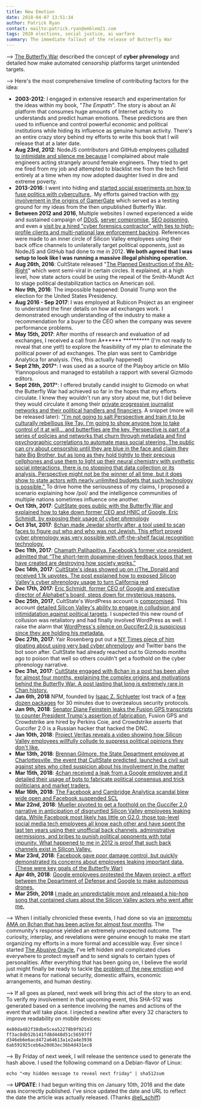 ```yaml
---
title: New Emotion
date: 2018-04-07 13:51:34
author: Patrick Ryan
contact: mailto:patrick.ryan@emblem21.com
tags: 2020 elections, social justice, ai warfare
summary: The immediate fallout of the release of Butterfly War
---
```


--> [The Butterfly War](http://cultstate.com/2017/10/13/The-Butterfly-War/) described the concept of **cyber phrenology** and detailed how make automated censorship platforms target unintended targets.  

--> Here's the most comprehensive timeline of contributing factors for the idea:

* **2003-2012**: I engaged in extensive research and experimentation for the ideas within my book, "*The Empath*".  The story is about an AI platform that consumes huge amounts of Internet activity to understands and predict human emotions.  These predictions are then used to influence and control powerful economic and political institutions while hiding its influence as genuine human activity.  There's an entire crazy story behind my efforts to write this book that I will release that at a later date.
* **Aug 23rd, 2012**: NodeJS contributors and GitHub employees [colluded to intimidate and silence me because](https://archive.fo/rykjh) I complained about male engineers acting strangely around female engineers.  They tried to get me fired from my job and attempted to blacklist me from the tech field entirely at a time when my now adopted daughter lived in dire and extreme poverty.
* **2013-2016**: I went into hiding and [started social experiments on how to fuse politics with cyberculture.](https://archive.fo/LRnvQ). My efforts gained traction with [my involvement in the origins of GamerGate](http://cultstate.com/2013/08/14/the-theory-of-fracturing-monocultures/) which served as a testing ground for my ideas from the then unpublished Butterfly War.
* **Between 2012 and 2016**, Multiple websites I owned experienced a wide and sustained campaign of [DDoS](https://archive.fo/rJT0G), [server compromise](https://archive.fo/5DqyW), [SEO poisoning](https://archive.fo/KkZs5#selection-18407.0-18411.59), and even a [visit by a hired "cyber forensics contractor" with ties to high-profile clients and multi-national law enforcement backing](https://archive.fo/X5fN4).  References were made to an inner circle of Silicon Valley employees using their back office channels to unilaterally target political opponents, just as NodeJS and GitHub had done to me in 2012.  **We both agreed that I was setup to look like I was running a massive illegal phishing operation.**
* **Aug 26th, 2016**: CultState released "[The Planned Destruction of the Alt-Right](http://cultstate.com/2016/08/26/the-planned-destruction-of-the-alt-right/)" which went semi-viral in certain circles.  It explained, at a high level, how state actors could be using the repeal of the Smith-Mundt Act to stage political destabilization tactics on American soil.
* **Nov 9th, 2016**: The impossible happened: Donald Trump won the election for the United States Presidency.
* **Aug 2016 - Sep 2017**: I was employed at Rubicon Project as an engineer to understand the finer details on how ad exchanges work.  I demonstrated enough understanding of the industry to make a recommendation for a buyer to the CEO when the company was severe performance problems.
* **May 15th, 2017**: After months of research and evaluation of ad exchanges, I received a call from A****** ********** (I'm not ready to reveal that one yet!) to explore the feasibility of my plan to eliminate the political power of ad exchanges.  The plan was sent to Cambridge Analytica for analysis.  (Yes, this actually happened)
* **Sept 21th, 2017***: I was used as a source of the Playboy article on Milo Yiannopolous and managed to establish a rapport with several Gizmodo editors.
* **Sept 26th, 2017***: I offered brutally candid insight to Gizmodo on what the Butterfly War had achieved so far in the hopes that my efforts circulate.  I knew they wouldn't run any story about me, but I did believe they would circulate it among their [private progressive journalist networks and their political handlers and financiers](https://archive.fo/USglb).  A snippet (more will be released later): ["I'm not going to salt Perspective and train it to be culturally rebellious like Tay.  I'm going to show anyone how to take control of it at will... and butterflies are the key.  Perspective is part of a series of policies and networks that churn through metadata and find psychographic correlations to automate mass social steering.  The public can cry about censorship until they are blue in the face and claim they hate Big Brother, but as long as they hold tightly to their precious cellphones and use them to light up their neural chemistry with synthetic social interactions, there is no stopping that data collection or its analysis.  Perspective might not be the winner of all time, but it does show to state actors with nearly unlimited budgets that such technology is possible." ](https://archive.fo/O18M8)  To drive home the seriousness of my claims, I proposed a scenario explaining how /pol/ and the intelligence communities of multiple nations sometimes influence one another.
* **Oct 13th, 2017**: [CultState goes public with the Butterfly War and explained how to take down former CEO and HNIC of Google, Eric Schmidt, by exposing their usage of cyber phrenology](https://archive.fo/7Mffi#selection-455.0-457.1)
* **Oct 31st, 2017**: [8chan made Jewdar shortly after, a tool used to scan faces to figure out who and who was not Jewish.  This effort proved cyber phrenology was very possible with off-the-shelf facial recognition technology.](https://archive.fo/XNuuN)
* **Dec 11th, 2017**: [Chamath Palihapitiya, Facebook’s former vice president, admitted that “The short-term dopamine-driven feedback loops that we have created are destroying how society works.”](https://archive.fo/6xUsn#selection-955.240-955.339)
* **Dec 14th, 2017**: [CultState's ideas showed up on r/The_Donald and received 1.1k upvotes.  The post explained how to exposed Silicon Valley's cyber phrenology usage to turn California red](https://archive.fo/Wri7v)
* **Dec 17th, 2017**: [Eric Schmidt, former CEO of Google and executive director of Alphabet's board, steps down for mysterious reasons.](https://archive.fo/i5fxP)
* **Dec 25th, 2017**, CultState's WordPress account is [compromised](https://archive.fo/mrPjp).  This account [detailed Silicon Valley's ability to engage in colludsion and intimidatation against political targets](https://archive.fo/CDDZg).  I suspected this new round of collusion was retaliatory and had finally involved WordPress as well.  I raise the alarm that [WordPress's silence on Guccifer2.0 is suspicious since they are holding his metadata.](http://g-2.space/)
* **Dec 27th, 2017**: Yair Rosenberg put out a [NY Times piece of him gloating about using very bad cyber phrenology](https://archive.fo/PfjPH) and Twitter bans the bot soon after.  CultState had already reached out to Gizmodo months ago to poison that well so others couldn't get a foothold on the cyber phrenology narrative.
* **Dec 31st, 2017**: [CultState engaged with 8chan in a post has been alive for almost four months, explaining the complex origins and motivations behind the Butterfly War.  A post lasting that long is extremely rare in Chan history.](https://archive.fo/Kum7r)
* **Jan 6th, 2018** NPM, founded by [Isaac Z. Schlueter](https://archive.fo/vcyNQ#selection-1196.1-1223.127) lost track of a [few dozen packages](https://archive.fo/MTxdJ) for 30 minutes due to overzealous security protocols.
* **Jan 9th, 2018**: [Senator Diane Feinstein leaks the Fusion GPS transcripts to counter President Trump's assertion of fabrication](https://archive.fo/ihZZC),  Fusion GPS and Crowdstrike are hired by Perkins Coie, and Crowdstrike asserts that Guccifer 2.0 is a Russian hacker that hacked the DNC.
* **Jan 10th, 2018**: [Project Veritas reveals a video showing how Silicon Valley employees willfully collude to suppress political opinions they don't like.](https://archive.fo/jm1FF)
* **Mar 13th, 2018**: [Brennan Gilmore, the State Department employee at Charlottesville, the event that CultState predicted, launched a civil suit against sites who cited suspicion about his involvement in the matter ](https://archive.fo/IPixW#selection-1663.243-1663.342)
* **Mar 15th, 2018**: [4chan received a leak from a Google employee and it detailed their usage of bots to fabricate political consensus and trick politicians and market traders.](https://archive.li/FDMzF)
* **Mar 16th, 2018**: [The Facebook and Cambridge Analytica scandal blew wide open and Facebook suspended SCL](https://archive.fo/X2VsN)
* **Mar 22nd, 2018**: [Mueller pivoted to get a foothold on the Guccifer 2.0 narrative in anticipation of disgruntled Silicon Valley employees leaking data.  While Facebook most likely has little on G2.0, those top-level social media tech employees all know each other and have spent the last ten years using their unofficial back channels, administrative permissions, and bribes to punish political opponents with total impunity.  What happened to me in 2012 is proof that such back channels exist in Silicon Valley.](https://archive.fo/1cuQ3)
* **Mar 23rd, 2018**: [Facebook gave poor damage control, but quickly demonstrated its concerns about  employees leaking important data.  (These were key goals of the Butterfly War)](https://archive.fo/jZnxt#selection-2279.0-2279.191)
* **Apr 4th, 2018**: [Google employees protested the Maven project, a effort between the Department of Defense and Google to make autonomous drones.](https://archive.fo/39Lw0)
* **Mar 25th, 2018** [I made an unpredictable move and released a hip-hop song that contained clues about the Silicon Valley actors who went after me.](https://soundcloud.com/12dcode/underbelly)

--> When I initially chronicled these events, I had done so via an [impromptu AMA on 8chan that has been active for almost four months](https://archive.fo/8a3G9). The community's response yielded an extremely unexpected outcome.  The curiosity, interplay, and revelations were genuine enough to make me start organizing my efforts in a more formal and accessible way.  Ever since I started [The Abusive Oracle](https://abusiveoracle.blogspot.com/), I've left hidden and complicated clues everywhere to protect myself and to send signals to certain types of personalities.  After everything that has been going on, I believe the world just might finally be ready to tackle [the problem of the new emotion](https://archive.fo/o8fVE#selection-235.0-235.29) and what it means for national security, domestic affairs, economic arrangements, and human destiny.

--> If all goes as planed, next week will bring this act of the story to an end.  To verify my involvement in that upcoming event, this SHA-512 was generated based on a sentence involving the names and actions of the event that will take place.  I injected a newline after every 32 characters to improve readability on mobile devices:

```
4e80da482f38dbe5cea52278b9f921d2
ff3ac8db52b141fd8d448d51c56597ff
d346eb6e6acd472a64613a1e2a4e3936
6ab591925ceb6a20d63ec36b4d431ec8
```

--> By Friday of next week, I will release the sentence used to generate the hash above.  I used the following command on a Debian-flavor of Linux:

`echo "<my hidden message to reveal next friday" | sha512sum`

--> **UPDATE**: I had begun writing this on January 10th, 2018 and the date was incorrectly published.  I've since updated the date and URL to reflect the date the article was actually released.  (Thanks [@eli_schiff](https://twitter.com/eli_schiff/status/982721629821292545))